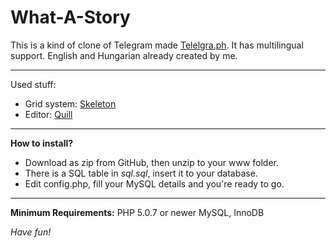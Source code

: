 What-A-Story
===================

This is a kind of clone of Telegram made [Telelgra.ph](http://telegra.ph/).
It has multilingual support. English and Hungarian already created by me.

----------
Used stuff:

 - Grid system: [Skeleton](http://getskeleton.com/)
 - Editor: [Quill](http://quilljs.com)

----------
**How to install?**

 - Download as zip from GitHub, then unzip to your www folder.
 - There is a SQL table in *sql.sql*, insert it to your database.
 - Edit config.php, fill your MySQL details and you're ready to go.

----------
**Minimum Requirements:**
PHP 5.0.7 or newer
MySQL, InnoDB

*Have fun!*
